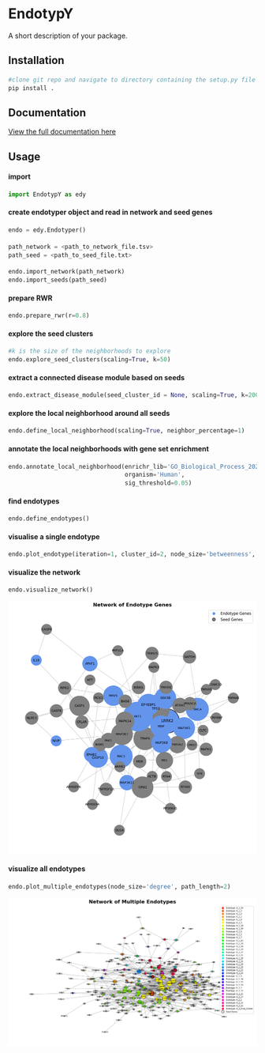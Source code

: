 # EndotypY

A short description of your package.

## Installation

```sh
#clone git repo and navigate to directory containing the setup.py file
pip install .
```

## Documentation

[View the full documentation here](https://menchelab.github.io/EndotypY/)

## Usage

#### import
```python
import EndotypY as edy
```

#### create endotyper object and read in network and seed genes
```python
endo = edy.Endotyper()

path_network = <path_to_network_file.tsv>
path_seed = <path_to_seed_file.txt>

endo.import_network(path_network)
endo.import_seeds(path_seed)
```

#### prepare RWR
```python
endo.prepare_rwr(r=0.8)

```

#### explore the seed clusters
```python
#k is the size of the neighborhoods to explore
endo.explore_seed_clusters(scaling=True, k=50)
```

#### extract a connected disease module based on seeds
```python
endo.extract_disease_module(seed_cluster_id = None, scaling=True, k=200)
```

#### explore the local neighborhood around all seeds
```python
endo.define_local_neighborhood(scaling=True, neighbor_percentage=1)
```

#### annotate the local neighborhoods with gene set enrichment
```python
endo.annotate_local_neighborhood(enrichr_lib='GO_Biological_Process_2023',
                                 organism='Human',
                                 sig_threshold=0.05)
```

#### find endotypes
```python
endo.define_endotypes()
```

#### visualise a single endotype
```python
endo.plot_endotype(iteration=1, cluster_id=2, node_size='betweenness', path_length=3)
```


#### visualize the network

```python
endo.visualize_network()
```

![alt text](image.png)


#### visualize all endotypes
```python
endo.plot_multiple_endotypes(node_size='degree', path_length=2)
```
![alt text](image-1.png)